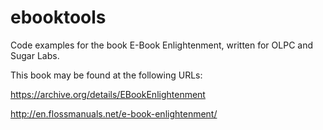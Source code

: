 ebooktools
==========

Code examples for the book E-Book Enlightenment, written for OLPC and Sugar Labs.

This book may be found at the following URLs:

https://archive.org/details/EBookEnlightenment

http://en.flossmanuals.net/e-book-enlightenment/
